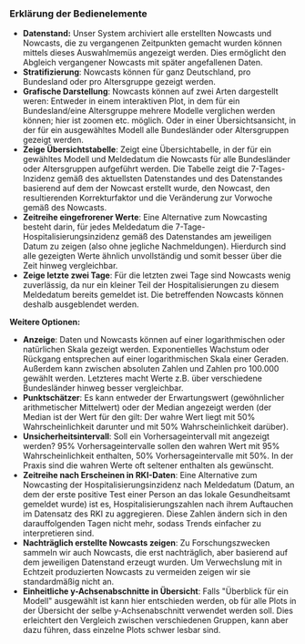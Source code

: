 ### Erklärung der Bedienelemente

- **Datenstand:** Unser System archiviert alle erstellten Nowcasts und Nowcasts, die zu vergangenen Zeitpunkten gemacht wurden können mittels dieses Auswahlmemüs angezeigt werden. Dies ermöglicht den Abgleich vergangener Nowcasts mit später angefallenen Daten.
- **Stratifizierung**: Nowcasts können für ganz Deutschland, pro Bundesland oder pro Altersgruppe gezeigt werden.
- **Grafische Darstellung**: Nowcasts können auf zwei Arten dargestellt weren: Entweder in einem interaktiven Plot, in dem für ein Bundesland/eine Altersgruppe mehrere Modelle verglichen werden können; hier ist zoomen etc. möglich. Oder in einer Übersichtsansicht, in der für ein ausgewähltes Modell alle Bundesländer oder Altersgruppen gezeigt werden.
- **Zeige Übersichtstabelle**: Zeigt eine Übersichtabelle, in der für ein gewähltes Modell und Meldedatum die Nowcasts für alle Bundesländer oder Altersgruppen aufgeführt werden. Die Tabelle zeigt die 7-Tages-Inzidenz gemäß des aktuellsten Datenstandes und des Datenstandes basierend auf dem der Nowcast erstellt wurde, den Nowcast, den resultierenden Korrekturfaktor und die Veränderung zur Vorwoche gemäß des Nowcasts.
- **Zeitreihe eingefrorener Werte**: Eine Alternative zum Nowcasting besteht darin, für jedes Meldedatum die 7-Tage-Hospitalisierungsinzidenz gemäß des Datenstandes am jeweiligen Datum zu zeigen (also ohne jegliche Nachmeldungen). Hierdurch sind alle gezeigten Werte ähnlich unvollständig und somit besser über die Zeit hinweg vergleichbar.
- **Zeige letzte zwei Tage**: Für die letzten zwei Tage sind Nowcasts wenig zuverlässig, da nur ein kleiner Teil der Hospitalisierungen zu diesem Meldedatum bereits gemeldet ist. Die betreffenden Nowcasts können deshalb ausgeblendet werden.

**Weitere Optionen:**

- **Anzeige**: Daten und Nowcasts können auf einer logarithmischen oder natürlichen Skala gezeigt werden. Exponentielles Wachstum oder Rückgang entsprechen auf einer logarithmischen Skala einer Geraden. Außerdem kann zwischen absoluten Zahlen und Zahlen pro 100.000 gewählt werden. Letzteres macht Werte z.B. über verschiedene Bundesländer hinweg besser vergleichbar.
- **Punktschätzer**: Es kann entweder der Erwartungswert (gewöhnlicher arithmetischer Mittelwert) oder der Median angezeigt werden (der Median ist der Wert für den gilt: Der wahre Wert liegt mit 50% Wahrscheinlichkeit darunter und mit 50% Wahrscheinlichkeit darüber).
- **Unsicherheitsintervall**: Soll ein Vorhersageintervall mit angezeigt werden? 95% Vorhersageintervalle sollen den wahren Wert mit 95% Wahrscheinlichkeit enthalten, 50% Vorhersageintervalle mit 50%. In der Praxis sind die wahren Werte oft seltener enthalten als gewünscht.
- **Zeitreihe nach Erscheinen in RKI-Daten**: Eine Alternative zum Nowcasting der Hospitalisierungsinzidenz nach Meldedatum (Datum, an dem der erste positive Test einer Person an das lokale Gesundheitsamt gemeldet wurde) ist es, Hospitalisierungszahlen nach ihrem Auftauchen im Datensatz des RKI zu aggregieren. Diese Zahlen ändern sich in den darauffolgenden Tagen nicht mehr, sodass Trends einfacher zu interpretieren sind.
- **Nachträglich erstellte Nowcasts zeigen**: Zu Forschungszwecken sammeln wir auch Nowcasts, die erst nachträglich, aber basierend auf dem jeweiligen Datenstand erzeugt wurden. Um Verwechslung mit in Echtzeit produzierten Nowcasts zu vermeiden zeigen wir sie standardmäßig nicht an.
- **Einheitliche y-Achsenabschnitte in Übersicht**: Falls "Überblick für ein Modell" ausgewählt ist kann hier entschieden werden, ob für alle Plots in der Übersicht der selbe y-Achsenabschnitt verwendet werden soll. Dies erleichtert den Vergleich zwischen verschiedenen Gruppen, kann aber dazu führen, dass einzelne Plots schwer lesbar sind.